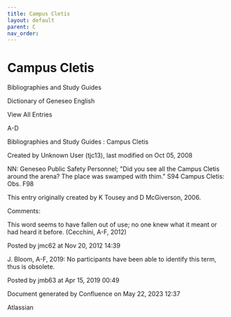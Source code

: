 ```yaml
---
title: Campus Cletis
layout: default
parent: C
nav_order:
---
```


# Campus Cletis

Bibliographies and Study Guides

Dictionary of Geneseo English

View All Entries

A-D

Bibliographies and Study Guides : Campus Cletis

Created by  Unknown User (tjc13), last modified on Oct 05, 2008

NN: Geneseo Public Safety Personnel; &quot;Did you see all the Campus Cletis around the arena? The place was swamped with thim.&quot; S94 Campus Cletis: Obs. F98

This entry originally created by K Tousey and D McGiverson, 2006.

Comments:

This word seems to have fallen out of use; no one knew what it meant or had heard it before. (Cecchini, A-F, 2012)

Posted by jmc62 at Nov 20, 2012 14:39

J. Bloom, A-F, 2019: No participants have been able to identify this term, thus is obsolete. 

Posted by jmb63 at Apr 15, 2019 00:49

Document generated by Confluence on May 22, 2023 12:37

Atlassian
